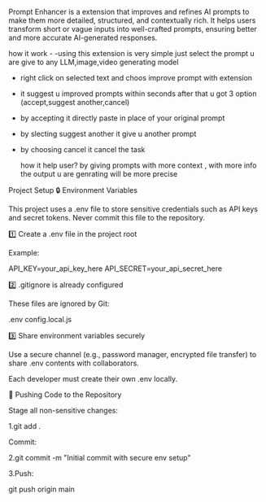 
Prompt Enhancer is a extension that improves and refines AI prompts to make them more detailed, structured, and contextually rich. It helps users transform short or vague inputs into well-crafted prompts, ensuring better and more accurate AI-generated responses.

how it work - 
-using this extension is very simple just select the prompt u are give to any LLM,image,video generating model 
- right click on selected text and choos improve prompt with extension
- it suggest u improved prompts within seconds after that u got 3 option (accept,suggest another,cancel)
- by accepting it directly paste in place of your original prompt
- by slecting suggest another it give u another prompt
- by choosing cancel it cancel the task

  how it help user?
  by giving prompts with more context , with more info the output u are genrating will be more precise 

Project Setup
🔒 Environment Variables

This project uses a .env file to store sensitive credentials such as API keys and secret tokens.
Never commit this file to the repository.


1️⃣ Create a .env file in the project root

Example:

API_KEY=your_api_key_here
API_SECRET=your_api_secret_here


2️⃣ .gitignore is already configured

These files are ignored by Git:

.env
config.local.js


3️⃣ Share environment variables securely

Use a secure channel (e.g., password manager, encrypted file transfer) to share .env contents with collaborators.

Each developer must create their own .env locally.




🚀 Pushing Code to the Repository

Stage all non-sensitive changes:

1.git add .


Commit:

2.git commit -m "Initial commit with secure env setup"


3.Push:

git push origin main
